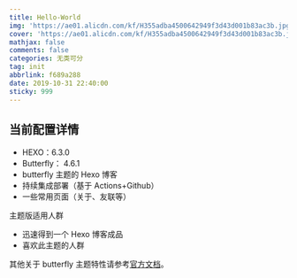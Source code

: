 ```yaml
---
title: Hello-World
img: 'https://ae01.alicdn.com/kf/H355adba4500642949f3d43d001b83ac3b.jpg'
cover: 'https://ae01.alicdn.com/kf/H355adba4500642949f3d43d001b83ac3b.jpg'
mathjax: false
comments: false
categories: 无类可分
tag: init
abbrlink: f689a288
date: 2019-10-31 22:40:00
sticky: 999
---
```


## 当前配置详情

- HEXO：6.3.0
- Butterfly： 4.6.1
- butterfly 主题的 Hexo 博客
- 持续集成部署（基于 Actions+Github）
- 一些常用页面（关于、友联等）

主题版适用人群

- 迅速得到一个 Hexo 博客成品
- 喜欢此主题的人群

其他关于 butterfly 主题特性请参考[官方文档](https://butterfly.js.org/)。
